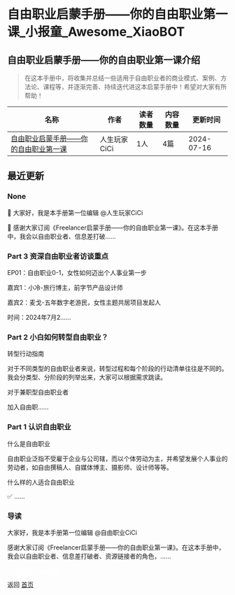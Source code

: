 # 自由职业启蒙手册——你的自由职业第一课_小报童_Awesome_XiaoBOT

## 自由职业启蒙手册——你的自由职业第一课介绍
> 在这本手册中，将收集并总结一些适用于自由职业者的商业模式、案例、方法论、课程等，并逐渐完善、持续迭代进这本启蒙手册中！希望对大家有所帮助！  
  


|名称|作者|读者数量|内容数量|更新时间|
|---|---|---|---|---|
|[自由职业启蒙手册——你的自由职业第一课](https://xiaobot.net/p/freelancerHB?refer=9c3f1c95-a052-465a-9902-f6d75080262a)|人生玩家CiCi|1人|4篇|2024-07-16|

## 最近更新
### None

🙋 大家好，我是本手册第一位编辑 @人生玩家CiCi

📖 感谢大家订阅《Freelancer启蒙手册——你的自由职业第一课》。在这本手册中，我会以自由职业者、信息差打破......

### Part 3 资深自由职业者访谈重点

EP01：自由职业0-1，女性如何迈出个人事业第一步

嘉宾1：小冷-旅行博主，前字节产品设计师

嘉宾2：麦戈-五年数字老游民，女性主题共居项目发起人

时间：2024年7月2......

### Part 2 小白如何转型自由职业？

转型行动指南

对于不同类型的自由职业者来说，转型过程和每个阶段的行动清单往往是不同的。我会分类型、分阶段的列举出来，大家可以根据需求跳读。

对于兼职型自由职业者

加入自由职......

### Part 1 认识自由职业

什么是自由职业

自由职业泛指不受雇于企业与公司辖，而以个体劳动为主，并希望发展个人事业的劳动者，如自由撰稿人、自媒体博主、摄影师、设计师等等。

什么样的人适合自由职业

✅ ......

### 导读

大家好，我是本手册第一位编辑 @自由职业CiCi

感谢大家订阅《Freelancer启蒙手册——你的自由职业第一课》。在这本手册中，我会以自由职业者、信息差打破者、资源链接者的角色，......


<a href="https://github.com/Reno9527/awesome-xiaobot" style="color: white; text-decoration: none;">awesome-xiaobot</a>

返回 [首页](../README.md)
